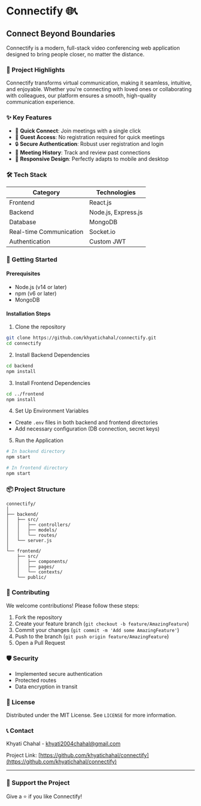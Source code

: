 
# Connectify 🌐📞

## Connect Beyond Boundaries

Connectify is a modern, full-stack video conferencing web application designed to bring people closer, no matter the distance.

### 🌟 Project Highlights

Connectify transforms virtual communication, making it seamless, intuitive, and enjoyable. Whether you're connecting with loved ones or collaborating with colleagues, our platform ensures a smooth, high-quality communication experience.

### ✨ Key Features

- 🚀 **Quick Connect**: Join meetings with a single click
- 👥 **Guest Access**: No registration required for quick meetings
- 🔒 **Secure Authentication**: Robust user registration and login
- 📅 **Meeting History**: Track and review past connections
- 📱 **Responsive Design**: Perfectly adapts to mobile and desktop

### 🛠 Tech Stack

| Category | Technologies |
|----------|--------------|
| Frontend | React.js |
| Backend | Node.js, Express.js |
| Database | MongoDB |
| Real-time Communication | Socket.io |
| Authentication | Custom JWT |

### 🚀 Getting Started

#### Prerequisites
- Node.js (v14 or later)
- npm (v6 or later)
- MongoDB

#### Installation Steps

1. Clone the repository
```bash
git clone https://github.com/khyatichahal/connectify.git
cd connectify
```

2. Install Backend Dependencies
```bash
cd backend
npm install
```

3. Install Frontend Dependencies
```bash
cd ../frontend
npm install
```

4. Set Up Environment Variables
- Create `.env` files in both backend and frontend directories
- Add necessary configuration (DB connection, secret keys)

5. Run the Application
```bash
# In backend directory
npm start

# In frontend directory
npm start
```

### 📦 Project Structure
```
connectify/
│
├── backend/
│   ├── src/
│   │   ├── controllers/
│   │   ├── models/
│   │   └── routes/
│   └── server.js
│
└── frontend/
    ├── src/
    │   ├── components/
    │   ├── pages/
    │   └── contexts/
    └── public/
```

### 🤝 Contributing

We welcome contributions! Please follow these steps:

1. Fork the repository
2. Create your feature branch (`git checkout -b feature/AmazingFeature`)
3. Commit your changes (`git commit -m 'Add some AmazingFeature'`)
4. Push to the branch (`git push origin feature/AmazingFeature`)
5. Open a Pull Request

### 🛡 Security

- Implemented secure authentication
- Protected routes
- Data encryption in transit

### 📄 License

Distributed under the MIT License. See `LICENSE` for more information.

### 📞 Contact

Khyati Chahal - [khyati2004chahal@gmail.com](mailto:khyati2004chahal@gmail.com)

Project Link: [https://github.com/khyatichahal/connectify](https://github.com/khyatichahal/connectify)

---

### 💖 Support the Project

Give a ⭐ if you like Connectify!

